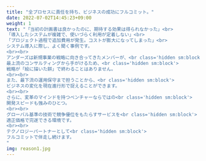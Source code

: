 ```yaml
---
title: "全プロセスに責任を持ち、ビジネスの成功にフルコミット。"
date: 2022-07-02T14:45:23+09:00
weight: 1
text: "「当初の計画書は良かったのに、期待する効果は得られなかった」<br> 
「導入したシステムが複雑で、使いづらく利用が定着しない」<br> 
「プロジェクト過程で追加費用が発生。コストが膨大になってしまった」<br> 
システム導入に際し、よく聞く事例です。
<br><br> 
アンダーズは新規事業の戦略に向き合ってきたメンバーが、<br class='hidden sm:block'> 
最上流のコンサルティングから手がけるため、<br class='hidden sm:block'>
戦略が「絵に描いた餅」で終わることはありません。
<br><br> 
また、最下流の運用保守まで担うことから、<br class='hidden sm:block'>
ビジネスの変化を現在進行形で捉えることができます。
<br><br> 
さらに、変革のマインドを持つベンチャーならではの<br class='hidden sm:block'> 
開発スピードも強みのひとつ。
<br><br> 
グローバル基準の技術で競争優位をもたらすサービスを<br class='hidden sm:block'>
適正価格で完遂できる環境です。
<br><br> 
テクノロジーパートナーとして<br class='hidden sm:block'>
フルコミットで伴走し続けます。
"
img: reason1.jpg
---
```

